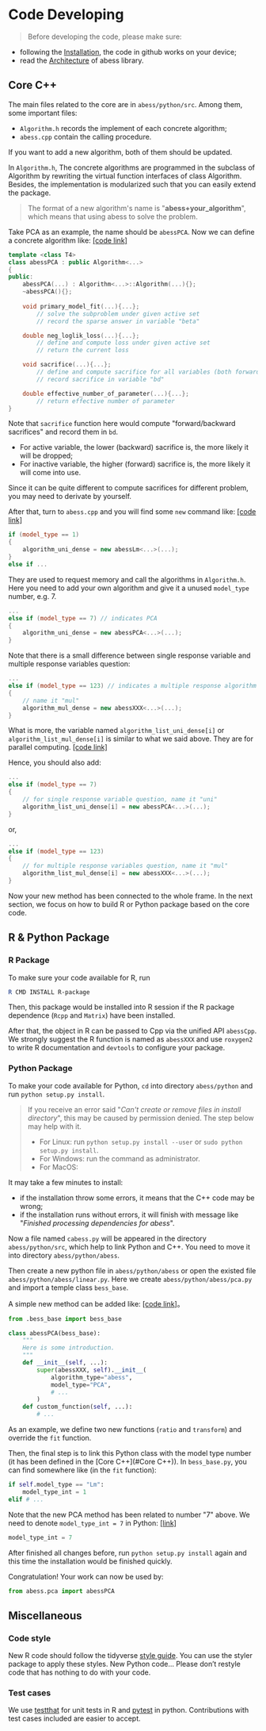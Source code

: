 # Code Developing

> Before developing the code, please make sure:
- following the [Installation](../Installation.md), the code in github works on your device;
- read the [Architecture](Architecture.md) of abess library.

## Core C++

The main files related to the core are in `abess/python/src`. Among them, some important files:

- `Algorithm.h` records the implement of each concrete algorithm; 
- `abess.cpp` contain the calling procedure.

If you want to add a new algorithm, both of them should be updated.



In `Algorithm.h`, The concrete algorithms are programmed in the subclass of Algorithm by rewriting the virtual function interfaces of class Algorithm. Besides, the implementation is modularized such that you can easily extend the package. 

>  The format of a new algorithm's name is "**abess+your_algorithm**", which means that using abess to solve the problem.

Take PCA as an example, the name should be `abessPCA`. Now we can define a concrete algorithm like: [[code link]](https://github.com/abess-team/abess/blob/master/python/src/Algorithm.h#:~:text=template%20%3Cclass%20T4%3E-,class%20abessPCA,-%3A%20public%20Algorithm%3CEigen)

```Cpp
template <class T4>
class abessPCA : public Algorithm<...>
{
public:
    abessPCA(...) : Algorithm<...>::Algorithm(...){};
    ~abessPCA(){};
 
    void primary_model_fit(...){...};
        // solve the subproblem under given active set
        // record the sparse answer in variable "beta"

    double neg_loglik_loss(...){...};
        // define and compute loss under given active set
        // return the current loss

    void sacrifice(...){...};
        // define and compute sacrifice for all variables (both forward and backward)
        // record sacrifice in variable "bd"

    double effective_number_of_parameter(...){...};
		// return effective number of parameter
}
```

Note that `sacrifice` function here would compute "forward/backward sacrifices" and record them in `bd`.

- For active variable, the lower (backward) sacrifice is, the more likely it will be dropped;
- For inactive variable, the higher (forward) sacrifice is, the more likely it will come into use.

Since it can be quite different to compute sacrifices for different problem, you may need to derivate by yourself.



After that, turn to `abess.cpp` and you will find some `new` command like: [[code link]](https://github.com/abess-team/abess/blob/master/python/src/abess.cpp#:~:text=algorithm_uni_dense%20%3D%20new%20abessLm)

```Cpp
if (model_type == 1)
{
    algorithm_uni_dense = new abessLm<...>(...);
}
else if ...
```

They are used to request memory and call the algorithms in `Algorithm.h`. Here you need to add your own algorithm and give it a unused `model_type` number, e.g. 7.

```Cpp
...
else if (model_type == 7) // indicates PCA
{
    algorithm_uni_dense = new abessPCA<...>(...);
}
```

Note that there is a small difference between single response variable and multiple response variables question:

```Cpp
...
else if (model_type == 123) // indicates a multiple response algorithm
{
    // name it "mul"
    algorithm_mul_dense = new abessXXX<...>(...);
}
```

What is more, the variable named `algorithm_list_uni_dense[i]` or `algorithm_list_mul_dense[i]` is similar to what we said above. They are for parallel computing. [[code link]](https://github.com/abess-team/abess/blob/master/python/src/abess.cpp#:~:text=algorithm_list_uni_dense%5Bi%5D%20%3D%20new%20abessLm)

Hence, you should also add:

```Cpp
...
else if (model_type == 7)
{
    // for single response variable question, name it "uni"
    algorithm_list_uni_dense[i] = new abessPCA<...>(...);
}
```

or,

```Cpp
...
else if (model_type == 123)
{
    // for multiple response variables question, name it "mul"
    algorithm_list_mul_dense[i] = new abessXXX<...>(...);
}
```

Now your new method has been connected to the whole frame. In the next section, we focus on how to build R or Python package based on the core code.

## R & Python Package

### R Package

To make sure your code available for R, run 
```powershell
R CMD INSTALL R-package
```
Then, this package would be installed into R session if the R package dependence (`Rcpp` and `Matrix`) have been installed. 

After that, the object in R can be passed to Cpp via the 
unified API `abessCpp`. We strongly suggest the R function is named as `abessXXX` and use `roxygen2` to write R documentation and `devtools` to configure your package. 

### Python Package

To make your code available for Python, `cd` into directory `abess/python` and run `python setup.py install`.

> If you receive an error said "*Can't create or remove files in install directory*", this may be caused by permission denied. The step below may help with it.
>
> - For Linux: run `python setup.py install --user` or `sudo python setup.py install`.
> - For Windows: run the command as administrator.
> - For MacOS:

It may take a few minutes to install:

- if the installation throw some errors, it means that the C++ code may be wrong;
- if the installation runs without errors, it will finish with message like "*Finished processing dependencies for abess*". 

Now a file named `cabess.py` will be appeared in the directory `abess/python/src`, which help to link Python and C++. You need to move it into directory `abess/python/abess`.

Then create a new python file in `abess/python/abess` or open the existed file `abess/python/abess/linear.py`. Here we create `abess/python/abess/pca.py` and import a temple class `bess_base`.

A simple new method can be added like: [[code link]](https://github.com/abess-team/abess/blob/master/python/abess/pca.py)。

```Python
from .bess_base import bess_base

class abessPCA(bess_base): 
    """
    Here is some introduction.
    """
    def __init__(self, ...):
        super(abessXXX, self).__init__(
            algorithm_type="abess", 
            model_type="PCA", 
            # ...
        )
    def custom_function(self, ...):
        # ...
```

As an example, we define two new functions (`ratio` and `transform`) and override the `fit` function.

Then, the final step is to link this Python class with the model type number (it has been defined in the [Core C++](#Core C++)). In `bess_base.py`, you can find somewhere like (in the `fit` function): 

```Python
if self.model_type == "Lm":
    model_type_int = 1
elif # ...
```

Note that the new PCA method has been related to number "7" above. We need to denote `model_type_int = 7`
in Python: [[link]](https://github.com/abess-team/abess/blob/master/python/abess/pca.py#:~:text=path_type_int%20%3D%201%20(seq)-,model_type_int%20%3D%207,-path_type_int%20%3D%201)

```python
model_type_int = 7   
```

After finished all changes before, run `python setup.py install` again and this time the installation would be finished quickly. 

Congratulation! Your work can now be used by:

```Python
from abess.pca import abessPCA
```

## Miscellaneous

### Code style
New R code should follow the tidyverse [style guide](https://style.tidyverse.org/). You can use the styler package to apply these styles. 
New Python code...
Please don’t restyle code that has nothing to do with your code.

### Test cases
We use [testthat](cran.r-project.org/web/packages/testthat) for unit tests in R and [pytest](https://pypi.org/project/pytest/) in python. Contributions with test cases included are easier to accept.
